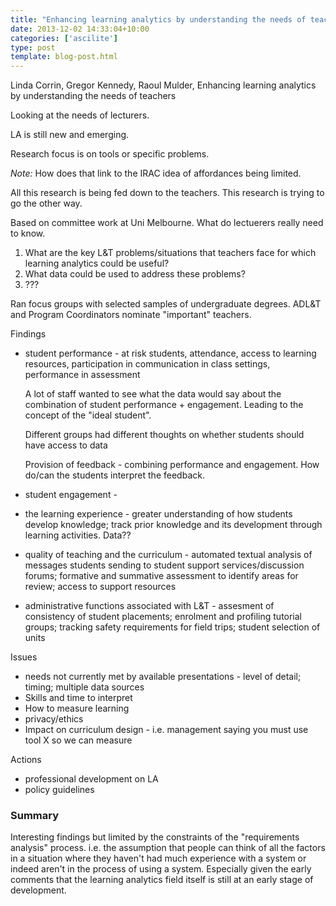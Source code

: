 ```yaml
---
title: "Enhancing learning analytics by understanding the needs of teachers #ascilite"
date: 2013-12-02 14:33:04+10:00
categories: ['ascilite']
type: post
template: blog-post.html
---
```

Linda Corrin, Gregor Kennedy, Raoul Mulder, Enhancing learning analytics by understanding the needs of teachers

Looking at the needs of lecturers.

LA is still new and emerging.

Research focus is on tools or specific problems.

_Note:_ How does that link to the IRAC idea of affordances being limited.

All this research is being fed down to the teachers. This research is trying to go the other way.

Based on committee work at Uni Melbourne. What do lectuerers really need to know.

1. What are the key L&T problems/situations that teachers face for which learning analytics could be useful?
2. What data could be used to address these problems?
3. ???

Ran focus groups with selected samples of undergraduate degrees. ADL&T and Program Coordinators nominate "important" teachers.

Findings

- student performance - at risk students, attendance, access to learning resources, participation in communication in class settings, performance in assessment
    
    A lot of staff wanted to see what the data would say about the combination of student performance + engagement. Leading to the concept of the "ideal student".
    
    Different groups had different thoughts on whether students should have access to data
    
    Provision of feedback - combining performance and engagement. How do/can the students interpret the feedback.
    
- student engagement -
- the learning experience - greater understanding of how students develop knowledge; track prior knowledge and its development through learning activities. Data??
- quality of teaching and the curriculum - automated textual analysis of messages students sending to student support services/discussion forums; formative and summative assessment to identify areas for review; access to support resources
- administrative functions associated with L&T - assesment of consistency of student placements; enrolment and profiling tutorial groups; tracking safety requirements for field trips; student selection of units

Issues

- needs not currently met by available presentations - level of detail; timing; multiple data sources
- Skills and time to interpret
- How to measure learning
- privacy/ethics
- Impact on curriculum design - i.e. management saying you must use tool X so we can measure

Actions

- professional development on LA
- policy guidelines

### Summary

Interesting findings but limited by the constraints of the "requirements analysis" process. i.e. the assumption that people can think of all the factors in a situation where they haven't had much experience with a system or indeed aren't in the process of using a system. Especially given the early comments that the learning analytics field itself is still at an early stage of development.